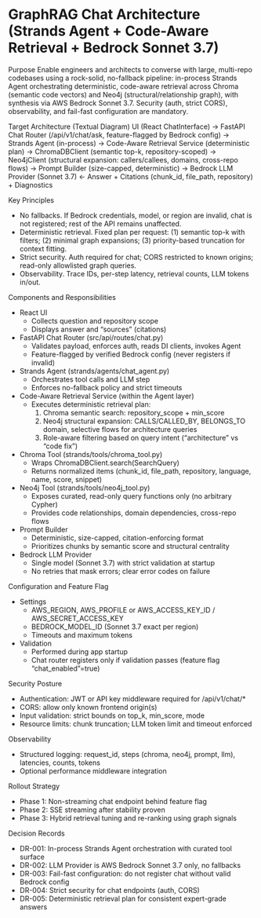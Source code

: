 # GraphRAG Chat Architecture (Strands Agent + Code-Aware Retrieval + Bedrock Sonnet 3.7)

Purpose
Enable engineers and architects to converse with large, multi-repo codebases using a rock-solid, no-fallback pipeline: in-process Strands Agent orchestrating deterministic, code-aware retrieval across Chroma (semantic code vectors) and Neo4j (structural/relationship graph), with synthesis via AWS Bedrock Sonnet 3.7. Security (auth, strict CORS), observability, and fail-fast configuration are mandatory.

Target Architecture (Textual Diagram)
UI (React ChatInterface)
  → FastAPI Chat Router (/api/v1/chat/ask, feature-flagged by Bedrock config)
    → Strands Agent (in-process)
      → Code-Aware Retrieval Service (deterministic plan)
        → ChromaDBClient (semantic top-k, repository-scoped)
        → Neo4jClient (structural expansion: callers/callees, domains, cross-repo flows)
      → Prompt Builder (size-capped, deterministic)
      → Bedrock LLM Provider (Sonnet 3.7)
  ← Answer + Citations (chunk_id, file_path, repository) + Diagnostics

Key Principles
- No fallbacks. If Bedrock credentials, model, or region are invalid, chat is not registered; rest of the API remains unaffected.
- Deterministic retrieval. Fixed plan per request: (1) semantic top-k with filters; (2) minimal graph expansions; (3) priority-based truncation for context fitting.
- Strict security. Auth required for chat; CORS restricted to known origins; read-only allowlisted graph queries.
- Observability. Trace IDs, per-step latency, retrieval counts, LLM tokens in/out.

Components and Responsibilities
- React UI
  - Collects question and repository scope
  - Displays answer and “sources” (citations)
- FastAPI Chat Router (src/api/routes/chat.py)
  - Validates payload, enforces auth, reads DI clients, invokes Agent
  - Feature-flagged by verified Bedrock config (never registers if invalid)
- Strands Agent (strands/agents/chat_agent.py)
  - Orchestrates tool calls and LLM step
  - Enforces no-fallback policy and strict timeouts
- Code-Aware Retrieval Service (within the Agent layer)
  - Executes deterministic retrieval plan:
    1) Chroma semantic search: repository_scope + min_score
    2) Neo4j structural expansion: CALLS/CALLED_BY, BELONGS_TO domain, selective flows for architecture queries
    3) Role-aware filtering based on query intent (“architecture” vs “code fix”)
- Chroma Tool (strands/tools/chroma_tool.py)
  - Wraps ChromaDBClient.search(SearchQuery)
  - Returns normalized items (chunk_id, file_path, repository, language, name, score, snippet)
- Neo4j Tool (strands/tools/neo4j_tool.py)
  - Exposes curated, read-only query functions only (no arbitrary Cypher)
  - Provides code relationships, domain dependencies, cross-repo flows
- Prompt Builder
  - Deterministic, size-capped, citation-enforcing format
  - Prioritizes chunks by semantic score and structural centrality
- Bedrock LLM Provider
  - Single model (Sonnet 3.7) with strict validation at startup
  - No retries that mask errors; clear error codes on failure

Configuration and Feature Flag
- Settings
  - AWS_REGION, AWS_PROFILE or AWS_ACCESS_KEY_ID / AWS_SECRET_ACCESS_KEY
  - BEDROCK_MODEL_ID (Sonnet 3.7 exact per region)
  - Timeouts and maximum tokens
- Validation
  - Performed during app startup
  - Chat router registers only if validation passes (feature flag “chat_enabled”=true)

Security Posture
- Authentication: JWT or API key middleware required for /api/v1/chat/*
- CORS: allow only known frontend origin(s)
- Input validation: strict bounds on top_k, min_score, mode
- Resource limits: chunk truncation; LLM token limit and timeout enforced

Observability
- Structured logging: request_id, steps (chroma, neo4j, prompt, llm), latencies, counts, tokens
- Optional performance middleware integration

Rollout Strategy
- Phase 1: Non-streaming chat endpoint behind feature flag
- Phase 2: SSE streaming after stability proven
- Phase 3: Hybrid retrieval tuning and re-ranking using graph signals

Decision Records
- DR-001: In-process Strands Agent orchestration with curated tool surface
- DR-002: LLM Provider is AWS Bedrock Sonnet 3.7 only, no fallbacks
- DR-003: Fail-fast configuration: do not register chat without valid Bedrock config
- DR-004: Strict security for chat endpoints (auth, CORS)
- DR-005: Deterministic retrieval plan for consistent expert-grade answers